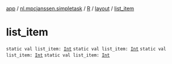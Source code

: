 [app](../../../index.md) / [nl.mpcjanssen.simpletask](../../index.md) / [R](../index.md) / [layout](index.md) / [list_item](.)

# list_item

`static val list_item: `[`Int`](https://kotlinlang.org/api/latest/jvm/stdlib/kotlin/-int/index.html)
`static val list_item: `[`Int`](https://kotlinlang.org/api/latest/jvm/stdlib/kotlin/-int/index.html)
`static val list_item: `[`Int`](https://kotlinlang.org/api/latest/jvm/stdlib/kotlin/-int/index.html)
`static val list_item: `[`Int`](https://kotlinlang.org/api/latest/jvm/stdlib/kotlin/-int/index.html)